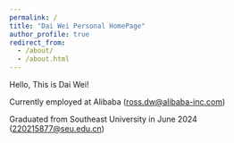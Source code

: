 ```yaml
---
permalink: /
title: "Dai Wei Personal HomePage"
author_profile: true
redirect_from: 
  - /about/
  - /about.html
---
```

Hello, This is Dai Wei!

Currently employed at Alibaba (ross.dw@alibaba-inc.com)

Graduated from Southeast University in June 2024 (220215877@seu.edu.cn)
